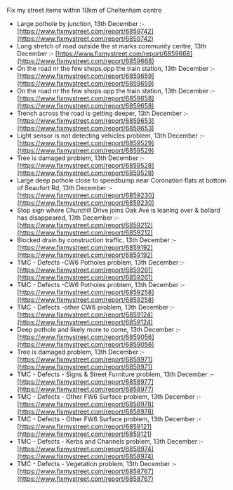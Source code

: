Fix my street items within 10km of Cheltenham centre

<!-- fix_marker starts -->

- Large pothole by junction, 13th December :- [https://www.fixmystreet.com/report/6859742](https://www.fixmystreet.com/report/6859742)
- Long stretch of road outside the st marks community centre, 13th December :- [https://www.fixmystreet.com/report/6859668](https://www.fixmystreet.com/report/6859668)
- On the road nr the few shops.opp the train station, 13th December :- [https://www.fixmystreet.com/report/6859659](https://www.fixmystreet.com/report/6859659)
- On the road nr the few shops.opp the train station, 13th December :- [https://www.fixmystreet.com/report/6859658](https://www.fixmystreet.com/report/6859658)
- Trench across the road is getting deeper, 13th December :- [https://www.fixmystreet.com/report/6859653](https://www.fixmystreet.com/report/6859653)
- Light sensor is not detecting vehicles problem, 13th December :- [https://www.fixmystreet.com/report/6859529](https://www.fixmystreet.com/report/6859529)
- Tree is damaged problem, 13th December :- [https://www.fixmystreet.com/report/6859528](https://www.fixmystreet.com/report/6859528)
- Large deep pothole close to speedbump near Coronation flats at bottom of Beaufort Rd, 13th December :- [https://www.fixmystreet.com/report/6859230](https://www.fixmystreet.com/report/6859230)
- Stop sign where Churchill Drive joins Oak Ave is leaning over & bollard has disappeared, 13th December :- [https://www.fixmystreet.com/report/6859212](https://www.fixmystreet.com/report/6859212)
- Blocked drain by construction traffic, 13th December :- [https://www.fixmystreet.com/report/6859192](https://www.fixmystreet.com/report/6859192)
- TMC - Defects -CW6 Potholes  problem, 13th December :- [https://www.fixmystreet.com/report/6859261](https://www.fixmystreet.com/report/6859261)
- TMC - Defects -CW6 Potholes  problem, 13th December :- [https://www.fixmystreet.com/report/6859258](https://www.fixmystreet.com/report/6859258)
- TMC - Defects -other CW6 problem, 13th December :- [https://www.fixmystreet.com/report/6859124](https://www.fixmystreet.com/report/6859124)
- Deep pothole and likely more to come, 13th December :- [https://www.fixmystreet.com/report/6859056](https://www.fixmystreet.com/report/6859056)
- Tree is damaged problem, 13th December :- [https://www.fixmystreet.com/report/6858971](https://www.fixmystreet.com/report/6858971)
- TMC - Defects - Signs & Street Furniture problem, 13th December :- [https://www.fixmystreet.com/report/6858977](https://www.fixmystreet.com/report/6858977)
- TMC - Defects - Other FW6  Surface problem, 13th December :- [https://www.fixmystreet.com/report/6858978](https://www.fixmystreet.com/report/6858978)
- TMC - Defects - Other FW6  Surface problem, 13th December :- [https://www.fixmystreet.com/report/6859121](https://www.fixmystreet.com/report/6859121)
- TMC - Defects - Kerbs and Channels problem, 13th December :- [https://www.fixmystreet.com/report/6858974](https://www.fixmystreet.com/report/6858974)
- TMC - Defects - Vegetation problem, 13th December :- [https://www.fixmystreet.com/report/6858767](https://www.fixmystreet.com/report/6858767)

<!-- fix_marker ends -->